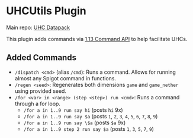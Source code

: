 # UHCUtils Plugin

Main repo: [UHC Datapack](https://github.com/Bazinga9000/UHC-datapack)

This plugin adds commands via [1.13 Command API](https://github.com/JorelAli/1.13-Command-API) to help facilitate UHCs.

## Added Commands

* `/dispatch <cmd>` (alias `/cmd`): Runs a command. Allows for running almost any Spigot command in functions.
* `/regen <seed>`: Regenerates both dimensions `game` and `game_nether` using provided seed.
* `/for <var> in <range> (step <step>) run <cmd>`: Runs a command through a for loop.
  * `/for a in 1..9 run say hi` (posts `hi` 9x)
  * `/for a in 1..9 run say $a` (posts `1`, `2`, `3`, `4`, `5`, `6`, `7`, `8`, `9`)
  * `/for a in 1..9 run say \$a` (posts `$a` 9x)
  * `/for a in 1..9 step 2 run say $a` (posts `1`, `3`, `5`, `7`, `9`)
